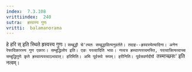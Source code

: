 ```yaml
---
index:  7.3.108
vrittiindex:  240
sutra:  ह्रस्वस्य गुणः
vritti:  balamanorama 
---
```


हे हरि स् इति स्थिते ह्रस्वस्य गुणः। `सम्बुद्धौ चे'त्यतः सम्बुद्धावित्यनुवर्तते। तदाह--ह्रस्वस्येत्यादिना। अनेन रेफादिकारस्य गुण एकारः। सम्बुद्धिलोप इति। एङः परत्वादिति भावः। नत्वत्र ह्रस्वात्परत्वमस्ति, परत्वान्नित्यत्वाच्च सम्बुद्धिगुणे कृते ह्रस्वात्परत्वाऽभावात्। हरिमिति। अमि पूर्वरूपे रूपम्। हरीनिति। पूर्वसवर्णदीर्घे `तस्माच्छसः' इति नत्वम्। 

